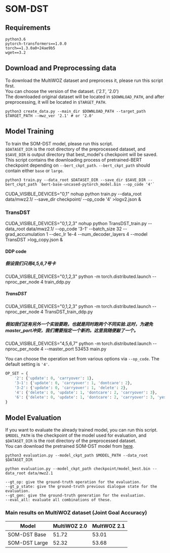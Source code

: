 # SOM-DST

## Requirements

```
python3.6
pytorch-transformers==1.0.0
torch==1.3.0a0+24ae9b5
wget==3.2
```

## Download and Preprocessing data

To download the MultiWOZ dataset and preprocess it, please run this script first.<br>
You can choose the version of the dataset. ('2.1', '2.0')<br>
The downloaded original dataset will be located in `$DOWNLOAD_PATH`, and after preprocessing, it will be located in `$TARGET_PATH`.
```
python3 create_data.py --main_dir $DOWNLOAD_PATH --target_path $TARGET_PATH --mwz_ver '2.1' # or '2.0'
```


## Model Training

To train the SOM-DST model, please run this script. <br>
`$DATASET_DIR` is the root directory of the preprocessed dataset, and `$SAVE_DIR` is output directory that best_model's checkpoint will be saved. <br>
This script contains the downloading process of pretrained-BERT checkpoint depending on `--bert_ckpt_path`. `--bert_ckpt_path` should contain either `base` or `large`. 


```
python3 train.py --data_root $DATASET_DIR --save_dir $SAVE_DIR --bert_ckpt_path `bert-base-uncased-pytorch_model.bin --op_code '4'`
```

CUDA_VISIBLE_DEVICES="0,1" nohup python train.py --data_root data/mwz2.1/ --save_dir checkpoint/ --op_code '4' >logv2.json &
### TransDST
CUDA_VISIBLE_DEVICES="0,1,2,3" nohup python TransDST_train.py --data_root data/mwz2.1/ --op_code '3-1' --batch_size 32 --grad_accumulation 1  --dec_lr 1e-4 --num_decoder_layers 4 --model TransDST >log_copy.json &


#### DDP code
##### 假设我们只用4,5,6,7号卡
CUDA_VISIBLE_DEVICES="0,1,2,3" python -m torch.distributed.launch --nproc_per_node 4 train_ddp.py
##### TransDST
CUDA_VISIBLE_DEVICES="0,1,2,3" python -m torch.distributed.launch --nproc_per_node 4 TransDST_train_ddp.py
##### 假如我们还有另外一个实验要跑，也就是同时跑两个不同实验.这时，为避免master_port冲突，我们需要指定一个新的。这里我随便敲了一个。
CUDA_VISIBLE_DEVICES="4,5,6,7" python -m torch.distributed.launch --nproc_per_node 4 --master_port 53453 main.py

You can choose the operation set from various options via `--op_code`. The default setting is `'4'`.

```python
OP_SET = {
    '2': {'update': 0, 'carryover': 1},
    '3-1': {'update': 0, 'carryover': 1, 'dontcare': 2},
    '3-2': {'update': 0, 'carryover': 1, 'delete': 2},
    '4': {'delete': 0, 'update': 1, 'dontcare': 2, 'carryover': 3},
    '6': {'delete': 0, 'update': 1, 'dontcare': 2, 'carryover': 3, 'yes': 4, 'no': 5}
}
```


## Model Evaluation

If you want to evaluate the already trained model, you can run this script. <br>
`$MODEL_PATH` is the checkpoint of the model used for evaluation, and `$DATASET_DIR` is the root directory of the preprocessed dataset. <br>
You can download the pretrained SOM-DST model from [here](https://drive.google.com/file/d/1letiJzYtaul0w5xAJr7LRmjIyhYy8hiy/view?usp=sharing).

```
python3 evaluation.py --model_ckpt_path $MODEL_PATH --data_root $DATASET_DIR

python evaluation.py --model_ckpt_path checkpoint/model_best.bin --data_root data/mwz2.1
```

```
--gt_op: give the ground-truth operation for the evaluation.
--gt_p_state: give the ground-truth previous dialogue state for the evaluation.
--gt_gen: give the ground-truth generation for the evaluation.
--eval_all: evaluate all combinations of these.
```

### Main results on MultiWOZ dataset (Joint Goal Accuracy)


|Model        |MultiWOZ 2.0 |MultWOZ 2.1|
|-------------|------------|------------|
|SOM-DST Base | 51.72      | 53.01      |
|SOM-DST Large| 52.32      | 53.68      |